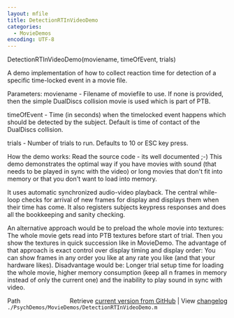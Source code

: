 ```yaml
---
layout: mfile
title: DetectionRTInVideoDemo
categories:
  - MovieDemos
encoding: UTF-8
---
```



DetectionRTInVideoDemo(moviename, timeOfEvent, trials)

A demo implementation of how to collect reaction time for detection of a
specific time-locked event in a movie file.

Parameters:
moviename - Filename of moviefile to use. If none is provided, then the
simple DualDiscs collision movie is used which is part of PTB.

timeOfEvent - Time (in seconds) when the timelocked event happens which
should be detected by the subject. Default is time of contact of the
DualDiscs collision.

trials - Number of trials to run. Defaults to 10 or ESC key press.

How the demo works: Read the source code - its well documented ;-)
This demo demonstrates the optimal way if you have movies with sound
(that needs to be played in sync with the video) or long movies that
don't fit into memory or that you don't want to load into memory.

It uses automatic synchronized audio-video playback. The central
while-loop checks for arrival of new frames for display and displays them
when their time has come. It also registers subjects keypress responses
and does all the bookkeeping and sanity checking.

An alternative approach would be to preload the whole movie into textures:
The whole movie gets read into PTB textures before start of trial. Then
you show the textures in quick succession like in MovieDemo. The
advantage of that approach is exact control over display timing and
display order: You can show frames in any order you like at any rate you
like (and that your hardware likes). Disadvantage would be: Longer trial
setup time for loading the whole movie, higher memory consumption (keep
all n frames in memory instead of only the current one) and the inability
to play sound in sync with video.



<div class="code_header" style="text-align:right;">
  <span style="float:left;">Path&nbsp;&nbsp;</span> <span class="counter">Retrieve <a href=
  "https://raw.github.com/Psychtoolbox-3/Psychtoolbox-3/beta/./PsychDemos/MovieDemos/DetectionRTInVideoDemo.m">current version from GitHub</a> | View <a href=
  "https://github.com/Psychtoolbox-3/Psychtoolbox-3/commits/beta/./PsychDemos/MovieDemos/DetectionRTInVideoDemo.m">changelog</a></span>
</div>
<div class="code">
  <code>./PsychDemos/MovieDemos/DetectionRTInVideoDemo.m</code>
</div>
